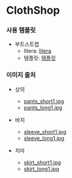 # ClothShop
### 사용 템플릿
* 부트스트랩 
  * litera: [litera](https://bootswatch.com/litera/)
  * 템플릿: [템플릿](https://bootstrapmade.com/demo/MyPortfolio/)
  
### 이미지 출처
* 상의
    * [pants_short1.jpg](https://unsplash.com/ko/%EC%82%AC%EC%A7%84/0AxmZfoioec)
    * [pants_long1.jpg](https://unsplash.com/ko/%EC%82%AC%EC%A7%84/EzZuotExYCU)
  
* 바지
  * [sleeve_short1.jpg](https://unsplash.com/ko/%EC%82%AC%EC%A7%84/4hgEfxzSmOY)
  * [sleeve_long1.jpg](https://unsplash.com/ko/%EC%82%AC%EC%A7%84/owpsBDBK5nY)
  
* 치마
  * [skirt_short1.jpg](https://unsplash.com/ko/%EC%82%AC%EC%A7%84/SqqLCPls4FU)
  * [skirt_long1.jpg](https://unsplash.com/ko/%EC%82%AC%EC%A7%84/ap4aJwyR67c)

